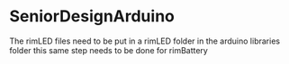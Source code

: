 # SeniorDesignArduino

The rimLED files need to be put in a rimLED folder in the arduino libraries folder 
this same step needs to be done for rimBattery
